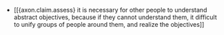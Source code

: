 - [[{axon.claim.assess} it is necessary for other people to understand abstract objectives, because if they cannot understand them, it difficult to unify groups of people around them, and realize the objectives]]